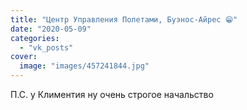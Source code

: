 ```yaml
---
title: "Центр Управления Полетами, Буэнос-Айрес 😁"
date: "2020-05-09"
categories: 
  - "vk_posts"
cover:
  image: "images/457241844.jpg"
---
```


П.С. у Климентия ну очень строгое начальство
